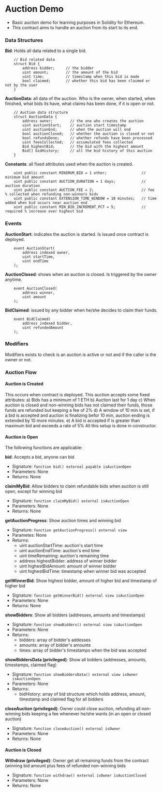 # Auction Demo
* Basic auction demo for learning purposes in Solidity for Ethereum.
* This contract aims to handle an auction from its start to its end.

### Data Structures

**Bid**: Holds all data related to a single bid.
```
    // Bid related data
    struct Bid {
        address bidder;     // the bidder
        uint amount;        // the amount of the bid
        uint time;          // timestamp when this bid is made
        bool claimed;       // whether this bid has been claimed or not by the user
    }
```

**AuctionData**: all data of the auction. Who is the owner, when started, when finished, what bids its have, what claims has been done, if it is open or not.
```
    // Auction data structure
    struct AuctionData {
        address owner;        // the one who creates the auction
        uint auctionStart;    // auction start timestamp
        uint auctionEnd;      // when the auction will end
        bool auctionClosed;   // whether the auction is closed or not
        bool refundsDone;     // whether refunds have been processed
        uint feesCollected;   // accumulated fees collected
        Bid highestBid;       // the bid with the highest amount
        Bid[] bidHistory;     // all the bid history of this auction
    }
```

**Constants**: all fixed attributes used when the auction is created.
```
    uint public constant MINIMUM_BID = 1 ether;                // minimum bid amount
    uint public constant AUCTION_DURATION = 1 days;            // auction duration
    uint public constant AUCTION_FEE = 2;                      // fee % collected when refunding non-winners bids
    uint public constant EXTENSION_TIME_WINDOW = 10 minutes;   // time added when bid occurs near auction end
    uint public constant MIN_BID_INCREMENT_PCT = 5;            // required % increase over highest bid
```

### Events

**AuctionStart**: indicates the auction is started. Is issued once contract is deployed.
```
    event AuctionStart(
        address indexed owner,
        uint startTime,
        uint endTime
    );
```

**AuctionClosed**: shows when an auction is closed. Is triggered by the owner anytime.
```
    event AuctionClosed(
        address winner,
        uint amount
    );
```

**BidClaimed**: issued by any bidder when he/she decides to claim their funds.
```
    event BidClaimed(
        address indexed bidder, 
        uint refundedAmount
    );
```

### Modifiers
Modifiers exists to check is an auction is active or not and if the caller is the owner or not.

### Auction Flow

#### Auction is Created
This occurs when contract is deployed. This auction accepts some fixed attributes:
  a) Bids has a minimum of 1 ETH
  b) Auction last for 1 day
  c) When auction is closed and non-winning bids has not claimed their funds, those funds are refunded but keeping a fee of 2%
  d) A window of 10 min is set, if a bid is accepted and auction is finalizing befor 10 min, auction ending is extended by 10 more minutes.
  e) A bid is accepted if is greater than maximum bid and exceeds a rate of 5%
All this setup is done in constructor.

#### Auction is Open
The following functions are applicable:

**bid**: Accepts a bid, anyone can bid
* Signature: `function bid() external payable isAuctionOpen`
* Parameters: None
* Returns: None

**claimMyBid**: Allow bidders to claim refundable bids when auction is still open, except for winning bid
* Signature: `function claimMyBid() external isAuctionOpen`
* Parameters: None
* Returns: None

**getAuctionProgress**: Show auction times and winning bid
* Signature: `function getAuctionProgress() external view`
* Parametes: None
* Returns:
  * uint auctionStartTime: auction's start time
  * uint auctionEndTime: auction's end time
  * uint timeRemaining: auction's remaining time
  * address highestBidder: address of winner bidder
  * uint highestBidAmount: amount of winner bidder
  * uint highestBidTime: timestamp when winner bid was accepted

**getWinnerBid**: Show highest bidder, amount of higher bid and timestamp of higher bid
* Signature: `function getWinnerBid() external view isAuctionOpen`
* Parameters: None
* Returns: None

**showBidders**: Show all bidders (addresses, amounts and timestamps)
* Signature: `function showBidders() external view isAuctionOpen`
* Parameters: None
* Returns:
  * bidders: array of bidder's addesses
  * amounts: array of bidder's amounts
  * times: array of bidder's timestamps when the bid was accepted

**showBiddersData (privileged)**: Show all bidders (addresses, amounts, timestamps, claimed flag)
* Signature: `function showBiddersData() external view isOwner isAuctionOpen`
* Parameters: None
* Returns:
  * bidHistory: array of bid structure which holds address, amount, timestamp and claimed flag for all bidders

**closeAuction (privileged)**: Owner could close auction, refunding all non-winning bids keeping a fee whenever he/she wants (in an open or closed auction)
* Signature: `function closeAuction() external isOwner`
* Parameters: None
* Returns: None

#### Auction is Closed

**Withdraw (privileged)**: Owner get all remaining funds from the contract (winning bid amount plus fees of refunded non-winning bids
* Signature: `function withdraw() external isOwner isAuctionClosed`
* Parameters: None
* Returns: None
